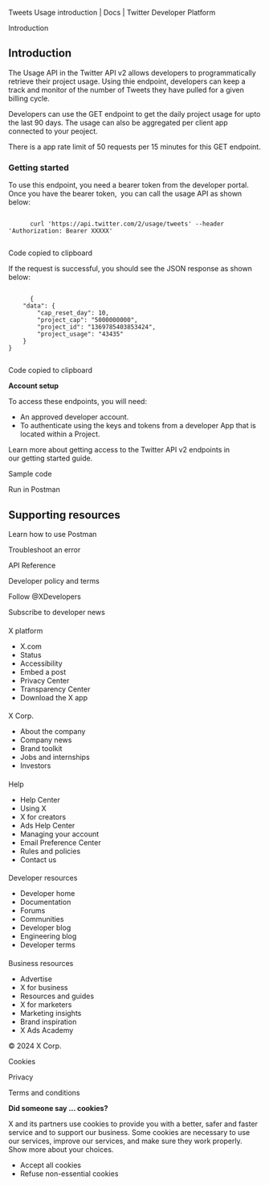 



Tweets Usage introduction | Docs | Twitter Developer Platform 





































































































Introduction






Introduction
------------


The Usage API in the Twitter API v2 allows developers to programmatically retrieve their project usage. Using thie endpoint, developers can keep a track and monitor of the number of Tweets they have pulled for a given billing cycle.


Developers can use the GET endpoint to get the daily project usage for upto the last 90 days. The usage can also be aggregated per client app connected to your peoject.


There is a app rate limit of 50 requests per 15 minutes for this GET endpoint.


### Getting started


To use this endpoint, you need a bearer token from the developer portal. Once you have the bearer token,  you can call the usage API as shown below:












```

      curl 'https://api.twitter.com/2/usage/tweets' --header 'Authorization: Bearer XXXXX'
    
```





Code copied to clipboard








If the request is successful, you should see the JSON response as shown below:












```

      {
    "data": {
        "cap_reset_day": 10,
        "project_cap": "5000000000",
        "project_id": "1369785403853424",
        "project_usage": "43435"
    }
}
    
```





Code copied to clipboard













**Account setup**


To access these endpoints, you will need:


* An approved developer account.
* To authenticate using the keys and tokens from a developer App that is located within a Project.


Learn more about getting access to the Twitter API v2 endpoints in our getting started guide.












Sample code


Run in Postman

















Supporting resources
--------------------






Learn how to use Postman


Troubleshoot an error


API Reference





























Developer policy and terms


Follow @XDevelopers


Subscribe to developer news












#### 
 X platform


* X.com
* Status
* Accessibility
* Embed a post
* Privacy Center
* Transparency Center
* Download the X app




#### 
 X Corp.


* About the company
* Company news
* Brand toolkit
* Jobs and internships
* Investors




#### 
 Help


* Help Center
* Using X
* X for creators
* Ads Help Center
* Managing your account
* Email Preference Center
* Rules and policies
* Contact us




#### 
 Developer resources


* Developer home
* Documentation
* Forums
* Communities
* Developer blog
* Engineering blog
* Developer terms




#### 
 Business resources


* Advertise
* X for business
* Resources and guides
* X for marketers
* Marketing insights
* Brand inspiration
* X Ads Academy









 © 2024 X Corp.
 


Cookies


Privacy


Terms and conditions






















**Did someone say … cookies?**  
  


 X and its partners use cookies to provide you with a better, safer and
 faster service and to support our business. Some cookies are necessary to use
 our services, improve our services, and make sure they work properly.
 Show more about your choices.


 




* Accept all cookies
* Refuse non-essential cookies















